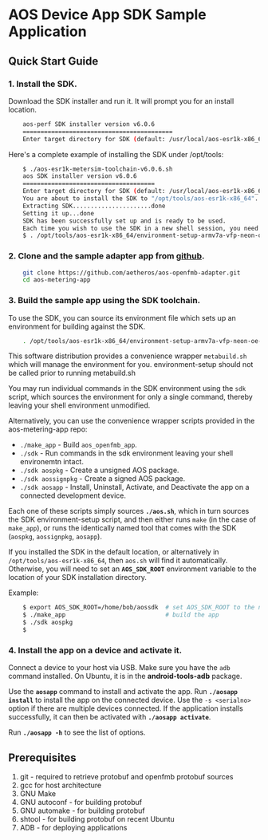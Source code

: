 # AOS Device App SDK Sample Application


## Quick Start Guide ##

### 1. Install the SDK.

Download the SDK installer and run it.  It will prompt you for an install location.

```sh
	aos-perf SDK installer version v6.0.6
	==========================================
	Enter target directory for SDK (default: /usr/local/aos-esr1k-x86_64):
```

Here's a complete example of installing the SDK under /opt/tools:

```sh
	$ ./aos-esr1k-metersim-toolchain-v6.0.6.sh
	aos SDK installer version v6.0.6
	=====================================
	Enter target directory for SDK (default: /usr/local/aos-esr1k-x86_64): /opt/tools/aos-esr1k-x86_64
	You are about to install the SDK to "/opt/tools/aos-esr1k-x86_64". Proceed[Y/n]? <Enter>
	Extracting SDK......................done
	Setting it up...done
	SDK has been successfully set up and is ready to be used.
	Each time you wish to use the SDK in a new shell session, you need to source the environment setup script e.g.
	$ . /opt/tools/aos-esr1k-x86_64/environment-setup-armv7a-vfp-neon-oe-linux-gnueabi
```

### 2. Clone and the sample adapter app from [github](https://github.com/aetheros/aos-openfmb-adapter.git).

```sh
	git clone https://github.com/aetheros/aos-openfmb-adapter.git
	cd aos-metering-app
```

### 3. Build the sample app using the SDK toolchain.

To use the SDK, you can source its environment file which sets up an environment for building against the SDK.

```sh
	. /opt/tools/aos-esr1k-x86_64/environment-setup-armv7a-vfp-neon-oe-linux-gnueabi
```

This software distribution provides a convenience wrapper `metabuild.sh` which will manage the environment for you.
environment-setup should not be called prior to running metabuild.sh

You may run individual commands in the SDK environment using the `sdk` script, which sources the environment for
only a single command, thereby leaving your shell environment unmodified.

Alternatively, you can use the convenience wrapper scripts provided in the aos-metering-app repo:

- `./make_app` - Build `aos_openfmb_app`.
- `./sdk` - Run commands in the sdk environment leaving your shell environemtn intact.
- `./sdk aospkg` - Create a unsigned AOS package.
- `./sdk aossignpkg` - Create a signed AOS package.
- `./sdk aosapp` - Install, Uninstall, Activate, and Deactivate the app on a connected development device.

Each one of these scripts simply sources **`./aos.sh`**, which in turn sources the SDK environment-setup script, and then either runs `make`
(in the case of `make_app`), or runs the identically named tool that comes with the SDK (`aospkg`, `aossignpkg`, `aosapp`).

If you installed the SDK in the default location, or alternatively in `/opt/tools/aos-esr1k-x86_64`, then `aos.sh`
will find it automatically.  Otherwise, you will need to set an **`AOS_SDK_ROOT`** environment variable to the location of
your SDK installation directory.

Example:
```sh
    $ export AOS_SDK_ROOT=/home/bob/aossdk  # set AOS_SDK_ROOT to the non-standard location where you installed the sdk
    $ ./make_app                            # build the app
    $ ./sdk aospkg
    $
```

### 4. Install the app on a device and activate it.

Connect a device to your host via USB.  Make sure you have the `adb` command installed.  On Ubuntu, it is in the **android-tools-adb** package.

Use the **`aosapp`** command to install and activate the app.  Run **`./aosapp install`** to install the app on the connected device.  Use the `-s <serialno>` option if there are multiple devices connected. If the application installs successfully, it can then be activated with **`./aosapp activate`**.

Run **`./aosapp -h`** to see the list of options.

## Prerequisites ##

1. git - required to retrieve protobuf and openfmb protobuf sources
2. gcc for host architecture
3. GNU Make
4. GNU autoconf - for building protobuf
5. GNU automake - for building protobuf
6. shtool - for building protobuf on recent Ubuntu
7. ADB - for deploying applications
